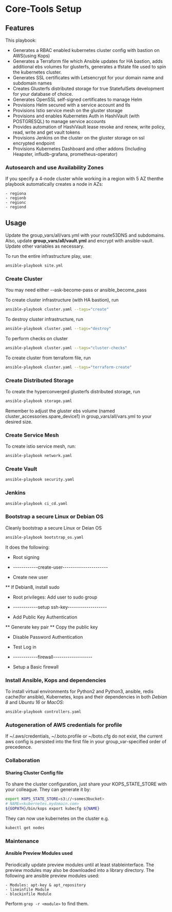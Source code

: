 # Core-Tools Setup

## Features

This playbook:

* Generates a RBAC enabled kubernetes cluster config with bastion on AWS(using Kops)
* Generates a Terraform file which Ansible updates for HA bastion, adds additional ebs volumes for glusterfs, generates a tfstate file used to spin the kubernetes cluster.
* Generates SSL certificates with Letsencrypt for your domain name and subdomain names
* Creates Glusterfs distributed storage for true StatefulSets development for your database of choice.
* Generates OpenSSL self-signed certificates to manage Helm
* Provisions Helm secured with a service account and tls
* Provisions Istio service mesh on the gluster storage
* Provisions and enables Kubernetes Auth in HashiVault (with POSTGRESQL) to manage service accounts
* Provides automation of HashiVault lease revoke and renew, write policy, read, write and get vault tokens
* Provisions Jenkins on the cluster on the gluster storage on ssl encrypted endpoint
* Provisions Kubernetes Dashboard and other addons (Including Heapster, infludb-grafana,  prometheus-operator)

### Autosearch and use Availability Zones

If you specify a 4-node cluster while working in a region with 5 AZ thenthe playbook automatically creates a node in AZs:

    - regiona
    - regionb
    - regionc
    - regiond

## Usage

Update the group_vars/all/vars.yml with your route53DNS and subdomains.
Also, update **group_vars/all/vault.yml** and encrypt with ansible-vault.
Update other variables as necessary.

To run the entire infrastructure play, use:

```sh
ansible-playbook site.yml
```

### Create Cluster

You may need either --ask-become-pass or ansible_become_pass

To create cluster infrastructure (with HA bastion), run

```sh
ansible-playbook cluster.yaml --tags="create"
```

To destroy cluster infrastructure, run

```sh
ansible-playbook cluster.yaml --tags="destroy"
```

To perform checks on cluster

```sh
ansible-playbook cluster.yaml --tags="cluster-checks"
```

To create cluster from terraform file, run

```sh
ansible-playbook cluster.yaml --tags="terraform-create"
```

### Create Distributed Storage

To create the hyperconverged glusterfs distributed storage, run

```sh
ansible-playbook storage.yaml
```

Remember to adjust the gluster ebs volume (named cluster_accessories.spare_device1) in group_vars/all/vars.yml to your desired size.

### Create Service Mesh

To create istio service mesh, run:

```sh
ansible-playbook network.yaml
```

### Create Vault

```sh
ansible-playbook security.yaml
```

### Jenkins

```sh
ansible-playbook ci_cd.yaml
```

### Bootstrap a secure Linux or Debian OS

Cleanly bootstrap a secure Linux or Deian OS

```sh
ansible-playbook bootstrap_os.yaml
```

It does the following:

* Root signing
* ------------create-user----------------------

* Create new user

** If Debian8, install sudo

* Root privileges: Add user to sudo group

* ------------setup ssh-key-------------------

* Add Public Key Authentication

** Generate key pair
** Copy the public key

* Disable Password Authentication

* Test Log in
* ------------firewall-------------------
* Setup a Basic firewall

### Install Ansible, Kops and dependencies

To install virtual environments for Python2 and Python3, ansible, redis cache(for ansible), Kubernetes, kops and their dependencies in both *Debian 8* and *Ubuntu 16* or *MacOS*:

```sh
ansible-playbook controllers.yaml
```

### Autogeneration of AWS credentials for profile

If ~/.aws/credentials, ~/.boto.profile or ~/boto.cfg do not exist, the current aws config
is persisted into the first file in your group_var-specified order of precedence.

### Collaboration

#### Sharing Cluster Config file

To share the cluster configuration, just share your KOPS_STATE_STORE with your colleague.
They can generate it by:

```sh
export KOPS_STATE_STORE=s3://<somes3bucket>
# NAME=<kubernetes.mydomain.com>
${GOPATH}/bin/kops export kubecfg ${NAME}
```

They can now use kubernetes on the cluster e.g.

```sh
kubectl get nodes
```

### Maintenance

#### Ansible Preview Modules used

Periodically update preview modules until at least stableinterface.
The preview modules may also be downloaded into a library directory.
The following are ansible preview modules used:

    - Modules: apt-key & apt_repository
    - lineinfile Module
    - blockinfile Module

Perform ```grep -r <module>``` to find them.